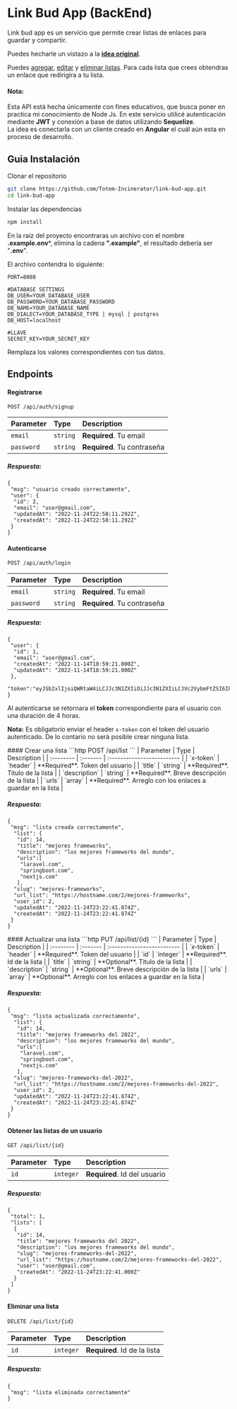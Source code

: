 
# Link Bud App (BackEnd)

Link bud app es un servicio que permite crear listas de enlaces para guardar y compartir. 

Puedes hecharle un vistazo a la **[idea original](https://projectbook.code.brettchalupa.com/web-apps/linkbud.html)**. 

Puedes [agregar](#crear-lista), [editar](#editar-lista) y [eliminar listas](#eliminar-lista). 
Para cada lista que crees obtendras un enlace que redirigira a tu lista.

#### Nota: 
Esta API está hecha únicamente con fines educativos, que busca poner en practica mi conocimiento de Node Js. En este servicio utilicé autenticación mediante **JWT** y conexión a base de datos utilizando **Sequelize**. \
La idea es conectarla con un cliente creado en **Angular** el cuál aún esta en proceso de desarrollo.

## Guia Instalación


Clonar el repositorio

```bash
git clone https://github.com/Totem-Incinerator/link-bud-app.git
cd link-bud-app
```

Instalar las dependencias
```bash
npm install
```

En la raiz del proyecto encontraras un archivo con el nombre **.example.env***, elimina la cadena **".example"**, el resultado debería ser "**.env**".

El archivo contendra lo siguiente:
```enviroment
PORT=8080

#DATABASE SETTINGS
DB_USER=YOUR_DATABASE_USER
DB_PASSWORD=YOUR_DATABASE_PASSWORD
DB_NAME=YOUR_DATABASE_NAME
DB_DIALECT=YOUR_DATABASE_TYPE | mysql | postgres 
DB_HOST=localhost

#LLAVE
SECRET_KEY=YOUR_SECRET_KEY
```
Remplaza los valores correspondientes con tus datos.


## Endpoints

#### Registrarse

```http
POST /api/auth/signup
```

| Parameter | Type     | Description                |
| :-------- | :------- | :------------------------- |
| `email` | `string` | **Required**. Tu email |
| `password` | `string` | **Required**. Tu contraseña |

##### Respuesta:
```
{
 "msg": "usuario creado correctamente",
 "user": {
  "id": 2,
  "email": "user@gmail.com",
  "updatedAt": "2022-11-24T22:58:11.292Z",
  "createdAt": "2022-11-24T22:58:11.292Z"
 }
}
```

#### Autenticarse

```http
POST /api/auth/login
```

| Parameter | Type     | Description                       |
| :-------- | :------- | :-------------------------------- |
| `email` | `string` | **Required**. Tu email |
| `password` | `string` | **Required**. Tu contraseña |

##### Respuesta:
```
{
 "user": {
  "id": 1,
  "email": "user@gmail.com",
  "createdAt": "2022-11-14T18:59:21.000Z",
  "updatedAt": "2022-11-14T18:59:21.000Z"
 },
 "token":"eyJSb2xlIjoiQWRtaW4iLCJJc3N1ZXIiOiJJc3N1ZXIiLCJVc2VybmFtZSI6IkphdmFJblVzZSIsImV4cCI6MTY2OTMzMTI0NCwiaWF0IjoxNjY5MzMxMjQ0fQ"
}
```

Al autenticarse se retornara el **token** correspondiente para el usuario
con una duración de 4 horas. 

**Nota:** Es obligatorio enviar el header ```x-token``` con el token del usuario autenticado.
De lo contario no será posible crear ninguna lista.

<a name="crear-lista">
#### Crear una lista
```http
POST /api/list
```
| Parameter | Type     | Description                |
| :-------- | :------- | :------------------------- |
| `x-token` | `header` | **Required**. Token del usuario |
| `title` | `string` | **Required**. Titulo de la lista |
| `description` | `string` | **Required**. Breve descripción de la lista |
| `urls` | `array` | **Required**. Arreglo con los enlaces a guardar en la lista |

##### Respuesta:
```
{
 "msg": "lista creada correctamente",
  "list": {
   "id": 14,
   "title": "mejores frameworks",
   "description": "los mejores frameworks del mundo",
   "urls":[
    "laravel.com",
    "springboot.com",
    "nextjs.com"
   ],
  "slug": "mejores-frameworks",
  "url_list": "https://hostname.com/2/mejores-frameworks",
  "user_id": 2,
  "updatedAt": "2022-11-24T23:22:41.874Z",
  "createdAt": "2022-11-24T23:22:41.874Z"
 }
}
```

<a name="editar-lista">
#### Actualizar una lista
```http
PUT /api/list/{id}
```
| Parameter | Type     | Description                |
| :-------- | :------- | :------------------------- |
| `x-token` | `header` | **Required**. Token del usuario |
| `id` | `integer` | **Required**. Id de la lista |
| `title` | `string` | **Optional**. Titulo de la lista |
| `description` | `string` | **Optional**. Breve descripción de la lista |
| `urls` | `array` | **Optional**. Arreglo con los enlaces a guardar en la lista |

##### Respuesta:
```
{
 "msg": "lista actualizada correctamente",
  "list": {
   "id": 14,
   "title": "mejores frameworks del 2022",
   "description": "los mejores frameworks del mundo",
   "urls":[
    "laravel.com",
    "springboot.com",
    "nextjs.com"
   ],
  "slug": "mejores-frameworks-del-2022",
  "url_list": "https://hostname.com/2/mejores-frameworks-del-2022",
  "user_id": 2,
  "updatedAt": "2022-11-24T23:22:41.874Z",
  "createdAt": "2022-11-24T23:22:41.874Z"
 }
}
```


#### Obtener las listas de un usuario
```http
GET /api/list/{id}
```
| Parameter | Type     | Description                |
| :-------- | :------- | :------------------------- |
| `id` | `integer` | **Required**. Id del usuario |

##### Respuesta:
```
{
 "total": 1,
 "lists": [
  {
   "id": 14,
   "title": "mejores frameworks del 2022",
   "description": "los mejores frameworks del mundo",
   "slug": "mejores-frameworks-del-2022",
   "url_list": "https://hostname.com/2/mejores-frameworks-del-2022",
   "user": "user@gmail.com",
   "createdAt": "2022-11-24T23:22:41.000Z"
  }
 ]
}
```
<a name="eliminar-lista">

#### Eliminar una lista
```http
DELETE /api/list/{id}
```
| Parameter | Type     | Description                |
| :-------- | :------- | :------------------------- |
| `id` | `integer` | **Required**. Id de la lista |

##### Respuesta:
```
{
 "msg": "lista eliminada correctamente"
}
```
